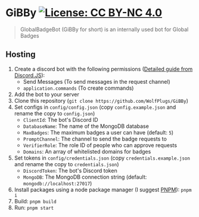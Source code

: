 # GiBBy [![License: CC BY-NC 4.0](https://licensebuttons.net/l/by-nc/4.0/80x15.png)](https://creativecommons.org/licenses/by-nc/4.0/)

> GlobalBadgeBot (GiBBy for short) is an internally used bot for Global Badges

## Hosting

1. Create a discord bot with the following permissions ([Detailed guide from Discord.JS](https://discordjs.guide/preparations/setting-up-a-bot-application.html)):
    - Send Messages (To send messages in the request channel)
    - `application.commands` (To create commands)
2. Add the bot to your server
3. Clone this repository (`git clone https://github.com/WolfPlugs/GiBBy`)
4. Set configs in `config/config.json` (copy `config.example.json` and rename the copy to `config.json`)
    - `ClientId`: The bot's Discord ID
    - `DatabaseName`: The name of the MongoDB database
    - `MaxBadges`: The maximum badges a user can have (default: `5`)
    - `PromptChannel`: The channel to send the badge requests to
    - `VerifierRole`: The role ID of people who can approve requests
    - `Domains`: An array of whitelisted domains for badges
5. Set tokens in `config/credentials.json` (copy `credentials.example.json` and rename the copy to `credentials.json`)
    - `DiscordToken`: The bot's Discord token
    - `MongoDB`: The MongoDB connection string (default: `mongodb://localhost:27017`)
6. Install packages using a node package manager (I suggest [PNPM](https://pnpm.io/)): `pnpm i`
7. Build: `pnpm build`
8. Run: `pnpm start`

